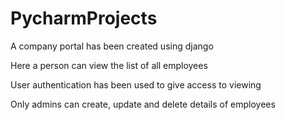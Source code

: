 # PycharmProjects

A company portal has been created using django

Here a person can view the list of all employees

User authentication has been used to give access to viewing 

Only admins can create, update and delete details of employees
